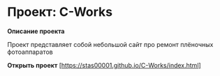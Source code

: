 # Проект: C-Works


**Описание проекта**

Проект представляет собой небольшой сайт про ремонт плёночных фотоаппаратов


**Открыть проект**
[https://stas00001.github.io/С-Works/index.html]
